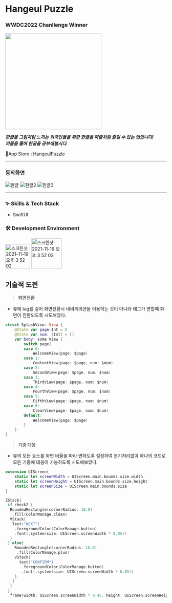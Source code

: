 # Hangeul Puzzle
### WWDC2022 Chanllenge Winner

<img src= "https://user-images.githubusercontent.com/63584245/191337359-07a1baba-55e9-4417-a4de-bdea3e865876.png" width="300">

 _**한글을 그림처럼 느끼는 외국인들을 위한 한글을 퍼즐처럼 즐길 수 있는 앱입니다!**_ <br/>
 _**퍼즐을 풀며 한글을 공부해봅시다.**_


🔗App Store : <a href="https://apps.apple.com/kr/app/hangeul-puzzle/id1634394239?l=en">HangeulPuzzle</a>

---
### 동작화면
![한글](https://user-images.githubusercontent.com/63584245/191348063-6ad9b371-eb9c-4f53-aec7-efd562183656.gif)
![한글2](https://user-images.githubusercontent.com/63584245/191348079-d4d2197f-7157-4fcb-8c2e-3c5c899f44e9.gif)
![한글3](https://user-images.githubusercontent.com/63584245/191348089-2b9fad5b-a6a9-4fab-938b-88927bcfd55f.gif)


---
### :sparkles: Skills & Tech Stack
* SwiftUI

### 🛠 Development Environment

<img width="77" alt="스크린샷 2021-11-19 오후 3 52 02" src="https://img.shields.io/badge/iOS-15.0+-silver"> <img width="95" alt="스크린샷 2021-11-19 오후 3 52 02" src="https://img.shields.io/badge/Xcode-13.3-blue">


## 기술적 도전

> **화면전환**
* 뷰에 tag를 걸어 화면전환시 네비게이션을 이용하는 것이 아니라 태그가 변할때 화면이 전환되도록 시도해았다.
```swift
struct SplashView: View {
    @State var page:Int = 0
    @State var num: [Int] = []
    var body: some View {
        switch page{
        case 0:
            WelcomeView(page: $page)
        case 1:
            ContentView(page: $page, num: $num)
        case 2:
            SecondView(page: $page, num: $num)
        case 3:
            ThirdView(page: $page, num: $num)
        case 4:
            FourthView(page: $page, num: $num)
        case 5:
            FifthView(page: $page, num: $num)
        case 6:
            ClearView(page: $page, num: $num)
        default:
            WelcomeView(page: $page)
        }
    }
}
```

> **기종 대응**
* 뷰의 모든 요소를 화면 비율을 따라 변하도록 설정하여 분기처리없이 하나의 코드로 모든 기종에 대응이 가능하도록 시도해보았다.
```swift
extension UIScreen{
    static let screenWidth = UIScreen.main.bounds.size.width
    static let screenHeight = UIScreen.main.bounds.size.height
    static let screenSize = UIScreen.main.bounds.size
}
```
```swift
ZStack{
 if check2 {
  RoundedRectangle(cornerRadius: 10.0)
   .fill(ColorManage.clean)
  VStack{
   Text("NEXT")
    .foregroundColor(ColorManage.button)
    .font(.system(size: UIScreen.screenWidth * 0.05))
  }
 } else{
    RoundedRectangle(cornerRadius: 10.0)
     .fill(ColorManage.plus)
    VStack{
      text("CONFIRM")
       .foregroundColor(ColorManage.button)
       .font(.system(size: UIScreen.screenWidth * 0.05))
    }
   }
  }
 }
 .frame(width: UIScreen.screenWidth * 0.45, height: UIScreen.screenHeight * 0.058)
